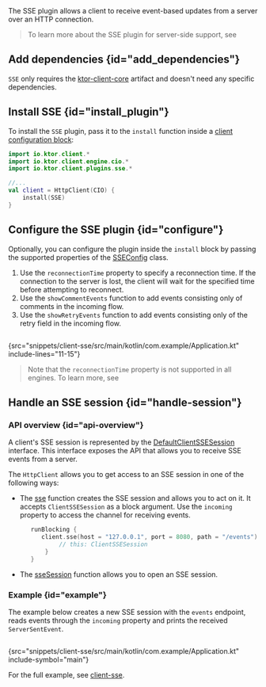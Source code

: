 [//]: # (title: Server-Sent Events)

<show-structure for="chapter" depth="2"/>

<tldr>
<var name="example_name" value="client-sse"/>
<include from="lib.topic" element-id="download_example"/>
</tldr>

<link-summary>
The SSE plugin allows a client to receive event-based updates from a server over an HTTP connection.
</link-summary>

<include from="sse_server.md" element-id="sse-description" />


> To learn more about the SSE plugin for server-side support, see [](sse_server.md)

## Add dependencies {id="add_dependencies"}
`SSE` only requires the [ktor-client-core](client-dependencies.md) artifact and doesn't need any specific dependencies.


## Install SSE {id="install_plugin"}
To install the `SSE` plugin, pass it to the `install` function inside a [client configuration block](create-client.md#configure-client):

```kotlin
import io.ktor.client.*
import io.ktor.client.engine.cio.*
import io.ktor.client.plugins.sse.*

//...
val client = HttpClient(CIO) {
    install(SSE)
}
```
## Configure the SSE plugin {id="configure"}

[//]: # (TODO: Add link for SSEConfig)
Optionally, you can configure the plugin inside the `install` block by passing the supported properties of the [SSEConfig]() class.

1. Use the `reconnectionTime` property to specify a reconnection time.  If the connection to the server is lost, the client will wait for the specified time before attempting to reconnect.
2. Use the `showCommentEvents` function to add events consisting only of comments in the incoming flow.
3. Use the `showRetryEvents` function to add events consisting only of the retry field in the incoming flow.

```kotlin
```
{src="snippets/client-sse/src/main/kotlin/com.example/Application.kt" include-lines="11-15"}

> Note that the `reconnectionTime` property is not supported in all engines.
To learn more, see [](http-client_engines.md#configure)


## Handle an SSE session {id="handle-session"}
### API overview {id="api-overview"}

[//]: # (TODO: Add API links)

A client's SSE session is represented by the [DefaultClientSSESession]() interface.
This interface exposes the API that allows you to receive SSE events from a server.

The `HttpClient` allows you to get access to an SSE session in one of the following ways:


- The [sse]() function creates the SSE session and allows you to act on it. It accepts `ClientSSESession` as a block argument.
  Use the `incoming` property to access the channel for receiving events.

  ```kotlin
     runBlocking {
        client.sse(host = "127.0.0.1", port = 8080, path = "/events") {
             // this: ClientSSESession
         }
     }
  ```
  
- The [sseSession]() function allows you to open an SSE session.


### Example {id="example"}

The example below creates a new SSE session with the `events` endpoint,
reads events through the `incoming` property and prints the received `ServerSentEvent`.

```kotlin
```
{src="snippets/client-sse/src/main/kotlin/com.example/Application.kt" include-symbol="main"}


For the full example, see [client-sse](https://github.com/ktorio/ktor-documentation/tree/%ktor_version%/codeSnippets/snippets/client-sse).

